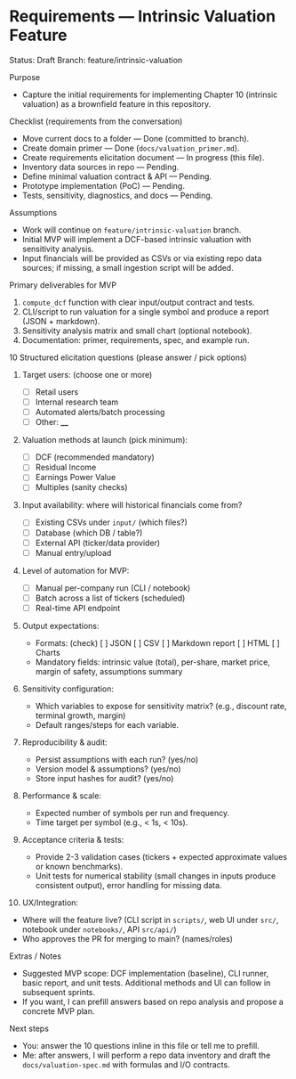 # Requirements — Intrinsic Valuation Feature

Status: Draft
Branch: feature/intrinsic-valuation

Purpose

- Capture the initial requirements for implementing Chapter 10 (intrinsic valuation) as a brownfield feature in this repository.

Checklist (requirements from the conversation)

- Move current docs to a folder — Done (committed to branch).
- Create domain primer — Done (`docs/valuation_primer.md`).
- Create requirements elicitation document — In progress (this file).
- Inventory data sources in repo — Pending.
- Define minimal valuation contract & API — Pending.
- Prototype implementation (PoC) — Pending.
- Tests, sensitivity, diagnostics, and docs — Pending.

Assumptions

- Work will continue on `feature/intrinsic-valuation` branch.
- Initial MVP will implement a DCF-based intrinsic valuation with sensitivity analysis.
- Input financials will be provided as CSVs or via existing repo data sources; if missing, a small ingestion script will be added.

Primary deliverables for MVP

1. `compute_dcf` function with clear input/output contract and tests.
2. CLI/script to run valuation for a single symbol and produce a report (JSON + markdown).
3. Sensitivity analysis matrix and small chart (optional notebook).
4. Documentation: primer, requirements, spec, and example run.

10 Structured elicitation questions (please answer / pick options)

1. Target users: (choose one or more)

   - [ ] Retail users
   - [ ] Internal research team
   - [ ] Automated alerts/batch processing
   - [ ] Other: ****\_\_****

2. Valuation methods at launch (pick minimum):

   - [ ] DCF (recommended mandatory)
   - [ ] Residual Income
   - [ ] Earnings Power Value
   - [ ] Multiples (sanity checks)

3. Input availability: where will historical financials come from?

   - [ ] Existing CSVs under `input/` (which files?)
   - [ ] Database (which DB / table?)
   - [ ] External API (ticker/data provider)
   - [ ] Manual entry/upload

4. Level of automation for MVP:

   - [ ] Manual per-company run (CLI / notebook)
   - [ ] Batch across a list of tickers (scheduled)
   - [ ] Real-time API endpoint

5. Output expectations:

   - Formats: (check) [ ] JSON [ ] CSV [ ] Markdown report [ ] HTML [ ] Charts
   - Mandatory fields: intrinsic value (total), per-share, market price, margin of safety, assumptions summary

6. Sensitivity configuration:

   - Which variables to expose for sensitivity matrix? (e.g., discount rate, terminal growth, margin)
   - Default ranges/steps for each variable.

7. Reproducibility & audit:

   - Persist assumptions with each run? (yes/no)
   - Version model & assumptions? (yes/no)
   - Store input hashes for audit? (yes/no)

8. Performance & scale:

   - Expected number of symbols per run and frequency.
   - Time target per symbol (e.g., < 1s, < 10s).

9. Acceptance criteria & tests:

   - Provide 2-3 validation cases (tickers + expected approximate values or known benchmarks).
   - Unit tests for numerical stability (small changes in inputs produce consistent output), error handling for missing data.

10. UX/Integration:

- Where will the feature live? (CLI script in `scripts/`, web UI under `src/`, notebook under `notebooks/`, API `src/api/`)
- Who approves the PR for merging to main? (names/roles)

Extras / Notes

- Suggested MVP scope: DCF implementation (baseline), CLI runner, basic report, and unit tests. Additional methods and UI can follow in subsequent sprints.
- If you want, I can prefill answers based on repo analysis and propose a concrete MVP plan.

Next steps

- You: answer the 10 questions inline in this file or tell me to prefill.
- Me: after answers, I will perform a repo data inventory and draft the `docs/valuation-spec.md` with formulas and I/O contracts.
